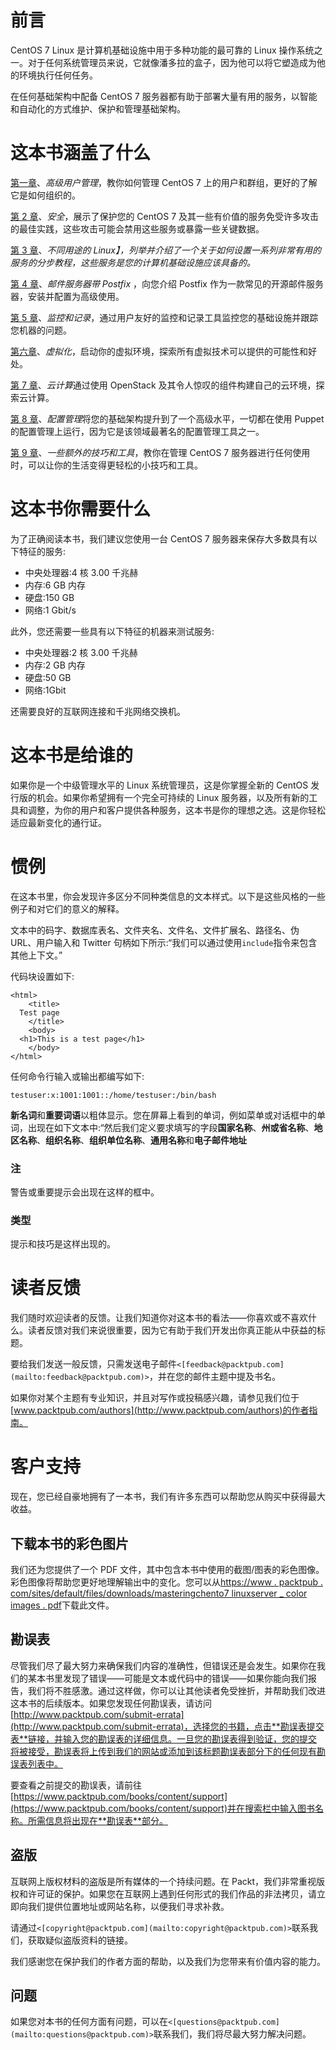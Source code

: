 # 前言

CentOS 7 Linux 是计算机基础设施中用于多种功能的最可靠的 Linux 操作系统之一。对于任何系统管理员来说，它就像潘多拉的盒子，因为他可以将它塑造成为他的环境执行任何任务。

在任何基础架构中配备 CentOS 7 服务器都有助于部署大量有用的服务，以智能和自动化的方式维护、保护和管理基础架构。

# 这本书涵盖了什么

[第一章](1.html#DB7S1-f9a6cd90c19b48959347647adb332073 "Chapter 1. Advanced User Management")、*高级用户管理*，教你如何管理 CentOS 7 上的用户和群组，更好的了解它是如何组织的。

[第 2 章](2.html#J2B82-f9a6cd90c19b48959347647adb332073 "Chapter 2. Security")、*安全*，展示了保护您的 CentOS 7 及其一些有价值的服务免受许多攻击的最佳实践，这些攻击可能会禁用这些服务或暴露一些关键数据。

[第 3 章](3.html#PNV62-f9a6cd90c19b48959347647adb332073 "Chapter 3. Linux for Different Purposes")、*不同用途的 Linux】，列举并介绍了一个关于如何设置一系列非常有用的服务的分步教程，这些服务是您的计算机基础设施应该具备的。*

[第 4 章](4.html#11C3M2-f9a6cd90c19b48959347647adb332073 "Chapter 4. Mail Server with Postfix")、*邮件服务器带 Postfix* ，向您介绍 Postfix 作为一款常见的开源邮件服务器，安装并配置为高级使用。

[第 5 章](5.html#181NK2-f9a6cd90c19b48959347647adb332073 "Chapter 5. Monitoring and Logging")、*监控和记录*，通过用户友好的监控和记录工具监控您的基础设施并跟踪您机器的问题。

[第六章](6.html#1DOR02-f9a6cd90c19b48959347647adb332073 "Chapter 6. Virtualization")、*虚拟化*，启动你的虚拟环境，探索所有虚拟技术可以提供的可能性和好处。

[第 7 章](7.html#1O8H62-f9a6cd90c19b48959347647adb332073 "Chapter 7. Cloud Computing")、*云计算*通过使用 OpenStack 及其令人惊叹的组件构建自己的云环境，探索云计算。

[第 8 章](8.html#1UU541-f9a6cd90c19b48959347647adb332073 "Chapter 8. Configuration Management")、*配置管理*将您的基础架构提升到了一个高级水平，一切都在使用 Puppet 的配置管理上运行，因为它是该领域最著名的配置管理工具之一。

[第 9 章](9.html#22O7C1-f9a6cd90c19b48959347647adb332073 "Chapter 9. Some Additional Tricks and Tools")、*一些额外的技巧和工具*，教你在管理 CentOS 7 服务器进行任何使用时，可以让你的生活变得更轻松的小技巧和工具。

# 这本书你需要什么

为了正确阅读本书，我们建议您使用一台 CentOS 7 服务器来保存大多数具有以下特征的服务:

*   中央处理器:4 核 3.00 千兆赫
*   内存:6 GB 内存
*   硬盘:150 GB
*   网络:1 Gbit/s

此外，您还需要一些具有以下特征的机器来测试服务:

*   中央处理器:2 核 3.00 千兆赫
*   内存:2 GB 内存
*   硬盘:50 GB
*   网络:1Gbit

还需要良好的互联网连接和千兆网络交换机。

# 这本书是给谁的

如果你是一个中级管理水平的 Linux 系统管理员，这是你掌握全新的 CentOS 发行版的机会。如果你希望拥有一个完全可持续的 Linux 服务器，以及所有新的工具和调整，为你的用户和客户提供各种服务，这本书是你的理想之选。这是你轻松适应最新变化的通行证。

# 惯例

在这本书里，你会发现许多区分不同种类信息的文本样式。以下是这些风格的一些例子和对它们的意义的解释。

文本中的码字、数据库表名、文件夹名、文件名、文件扩展名、路径名、伪 URL、用户输入和 Twitter 句柄如下所示:“我们可以通过使用`include`指令来包含其他上下文。”

代码块设置如下:

```
<html>
    <title>
  Test page
    </title>
    <body>
  <h1>This is a test page</h1>
    </body>
</html>
```

任何命令行输入或输出都编写如下:

```
testuser:x:1001:1001::/home/testuser:/bin/bash

```

**新名词**和**重要词语**以粗体显示。您在屏幕上看到的单词，例如菜单或对话框中的单词，出现在如下文本中:“然后我们定义要求填写的字段**国家名称**、**州或省名称**、**地区名称**、**组织名称**、**组织单位名称**、**通用名称**和**电子邮件地址**

### 注

警告或重要提示会出现在这样的框中。

### 类型

提示和技巧是这样出现的。

# 读者反馈

我们随时欢迎读者的反馈。让我们知道你对这本书的看法——你喜欢或不喜欢什么。读者反馈对我们来说很重要，因为它有助于我们开发出你真正能从中获益的标题。

要给我们发送一般反馈，只需发送电子邮件`<[feedback@packtpub.com](mailto:feedback@packtpub.com)>`，并在您的邮件主题中提及书名。

如果你对某个主题有专业知识，并且对写作或投稿感兴趣，请参见我们位于[www.packtpub.com/authors](http://www.packtpub.com/authors)的作者指南。

# 客户支持

现在，您已经自豪地拥有了一本书，我们有许多东西可以帮助您从购买中获得最大收益。

## 下载本书的彩色图片

我们还为您提供了一个 PDF 文件，其中包含本书中使用的截图/图表的彩色图像。彩色图像将帮助您更好地理解输出中的变化。您可以从[https://www . packtpub . com/sites/default/files/downloads/masteringchento7 linuxserver _ color images . pdf](https://www.packtpub.com/sites/default/files/downloads/MasteringCentOS7LinuxServer_ColorImages.pdf)下载此文件。

## 勘误表

尽管我们尽了最大努力来确保我们内容的准确性，但错误还是会发生。如果你在我们的某本书里发现了错误——可能是文本或代码中的错误——如果你能向我们报告，我们将不胜感激。通过这样做，你可以让其他读者免受挫折，并帮助我们改进这本书的后续版本。如果您发现任何勘误表，请访问[http://www.packtpub.com/submit-errata](http://www.packtpub.com/submit-errata)，选择您的书籍，点击**勘误表提交表**链接，并输入您的勘误表的详细信息。一旦您的勘误表得到验证，您的提交将被接受，勘误表将上传到我们的网站或添加到该标题勘误表部分下的任何现有勘误表列表中。

要查看之前提交的勘误表，请前往[https://www.packtpub.com/books/content/support](https://www.packtpub.com/books/content/support)并在搜索栏中输入图书名称。所需信息将出现在**勘误表**部分。

## 盗版

互联网上版权材料的盗版是所有媒体的一个持续问题。在 Packt，我们非常重视版权和许可证的保护。如果您在互联网上遇到任何形式的我们作品的非法拷贝，请立即向我们提供位置地址或网站名称，以便我们寻求补救。

请通过`<[copyright@packtpub.com](mailto:copyright@packtpub.com)>`联系我们，获取疑似盗版资料的链接。

我们感谢您在保护我们的作者方面的帮助，以及我们为您带来有价值内容的能力。

## 问题

如果您对本书的任何方面有问题，可以在`<[questions@packtpub.com](mailto:questions@packtpub.com)>`联系我们，我们将尽最大努力解决问题。